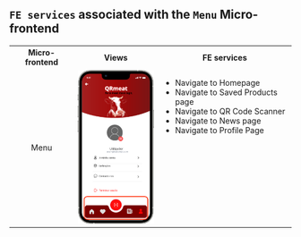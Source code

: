 ## `FE services` associated with the `Menu` Micro-frontend

<table>
  <tr>
    <th>Micro-frontend</th>
    <th>Views</th>
    <th>FE services</th>
  </tr>
  <tr>
    <td rowspan="3" style="text-align: center;">Menu</td>
    <td><img src="https://github.com/DuarteVDG/aw-project/blob/main/fe-services/images/Menu.png?raw=true" style="width: 150px; height: auto;" /></td>
    <td style="vertical-align: top;">
      <ul>
        <li>Navigate to Homepage</li>
        <li>Navigate to Saved Products page</li>
        <li>Navigate to QR Code Scanner</li>
        <li>Navigate to News page</li>
        <li>Navigate to Profile Page</li>
      </ul>
    </td>
  </tr>
</table>

